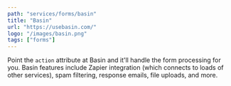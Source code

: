 ```yaml
---
path: "services/forms/basin"
title: "Basin"
url: "https://usebasin.com/"
logo: "/images/basin.png"
tags: ["forms"]
---
```


Point the `action` attribute at Basin and it'll handle the form processing for you. Basin features include Zapier integration (which connects to loads of other services), spam filtering, response emails, file uploads, and more.

